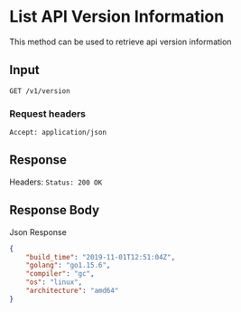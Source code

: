 # List API Version Information

This method can be used to retrieve api version information

## Input

```
GET /v1/version
```

### Request headers

```
Accept: application/json
```

## Response

Headers: `Status: 200 OK`

## Response Body

Json Response

```json
{
    "build_time": "2019-11-01T12:51:04Z",
    "golang": "go1.15.6",
    "compiler": "gc",
    "os": "linux",
    "architecture": "amd64"
}
```
